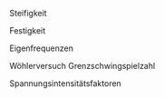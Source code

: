 

Steifigkeit

Festigkeit

Eigenfrequenzen

Wöhlerversuch
Grenzschwingspielzahl

Spannungsintensitätsfaktoren